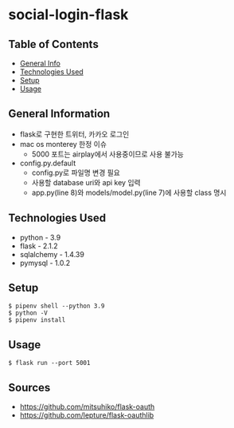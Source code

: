# social-login-flask

## Table of Contents
* [General Info](#general-information)
* [Technologies Used](#technologies-used)
* [Setup](#setup)
* [Usage](#usage)

## General Information
- flask로 구현한 트위터, 카카오 로그인
- mac os monterey 한정 이슈
    - 5000 포트는 airplay에서 사용중이므로 사용 불가능
- config.py.default
    - config.py로 파일명 변경 필요
    - 사용할 database uri와 api key 입력
    - app.py(line 8)와 models/model.py(line 7)에 사용할 class 명시

## Technologies Used
- python - 3.9
- flask - 2.1.2
- sqlalchemy - 1.4.39
- pymysql - 1.0.2

## Setup
```
$ pipenv shell --python 3.9
$ python -V
$ pipenv install
```

## Usage
```
$ flask run --port 5001
```

## Sources
- https://github.com/mitsuhiko/flask-oauth
- https://github.com/lepture/flask-oauthlib